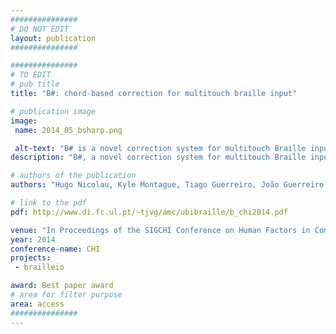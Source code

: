 ```yaml
---
###############
# DO NOT EDIT
layout: publication
###############

###############
# TO EDIT
# pub title
title: "B#: chord-based correction for multitouch braille input"

# publication image
image:
 name: 2014_05_bsharp.png

 alt-text: "B# is a novel correction system for multitouch Braille input. (a) The user types the letter F holding the device with the screen facing forward using braille typing. (b) Character-level correction; the closest characters in terms of Braille distance for 2 unidentified chords. Example given with the O character, with closest characters, O,S,R,T (c) Word-level correction; top suggestions return by B# considering the letters that are at a Braille distance of one from the entered chord." # provide a short description for the image #a11y
description: "B#, a novel correction system for multitouch Braille input that uses chords as the atomic unit of information rather than characters. Experimental results on data collected from 11 blind people revealed that B# is effective in correcting errors at character-level, thus providing opportunities for instant corrections of unrecognized chords; and at word-level, where it outperforms a popular spellchecker by providing correct suggestions for 72% of incorrect words (against 38%)."

# authors of the publication
authors: "Hugo Nicolau, Kyle Montague, Tiago Guerreiro, João Guerreiro and Vicki L. Hanson"

# link to the pdf
pdf: http://www.di.fc.ul.pt/~tjvg/amc/ubibraille/b_chi2014.pdf

venue: "In Proceedings of the SIGCHI Conference on Human Factors in Computing Systems (CHI '14). ACM, New York, NY, USA, 1705-1708."
year: 2014
conference-name: CHI
projects:
 - brailleio

award: Best paper award
# area for filter purpose
area: access
###############
---
```

